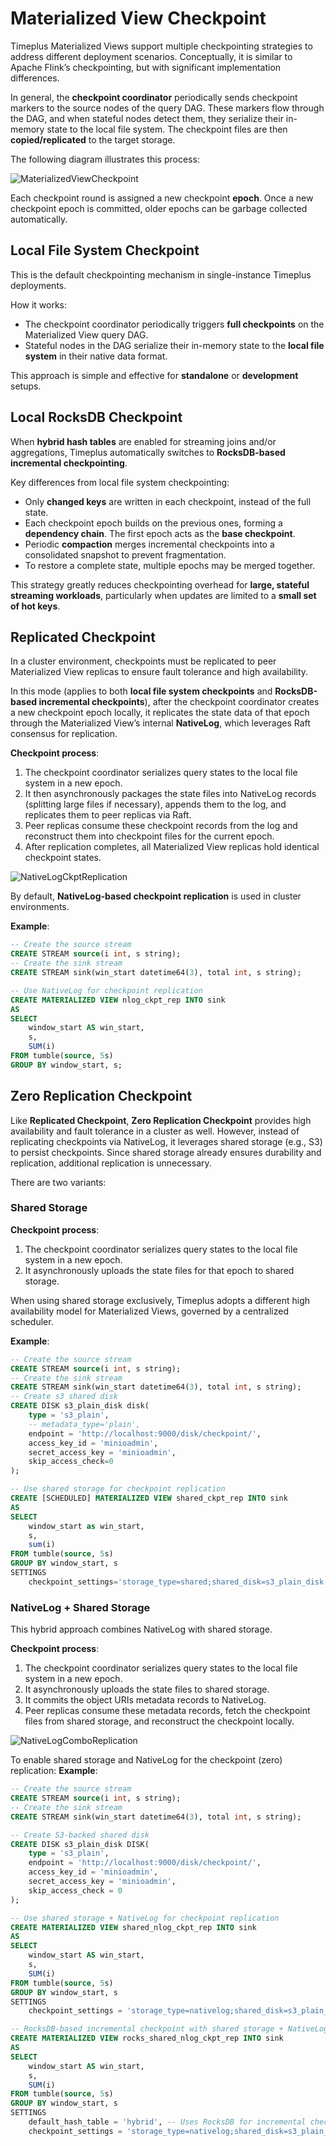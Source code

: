 # Materialized View Checkpoint

Timeplus Materialized Views support multiple checkpointing strategies to address different deployment scenarios. Conceptually, it is similar to Apache Flink’s checkpointing, but with significant implementation differences.

In general, the **checkpoint coordinator** periodically sends checkpoint markers to the source nodes of the query DAG. These markers flow through the DAG, and when stateful nodes detect them, they serialize their in-memory state to the local file system. The checkpoint files are then **copied/replicated** to the target storage.

The following diagram illustrates this process:

![MaterializedViewCheckpoint](/img/materialized-view-checkpoint.png)

Each checkpoint round is assigned a new checkpoint **epoch**. Once a new checkpoint epoch is committed, older epochs can be garbage collected automatically.

## Local File System Checkpoint

This is the default checkpointing mechanism in single-instance Timeplus deployments.  

How it works:
- The checkpoint coordinator periodically triggers **full checkpoints** on the Materialized View query DAG.  
- Stateful nodes in the DAG serialize their in-memory state to the **local file system** in their native data format.  

This approach is simple and effective for **standalone** or **development** setups.

## Local RocksDB Checkpoint

When **hybrid hash tables** are enabled for streaming joins and/or aggregations, Timeplus automatically switches to **RocksDB-based incremental checkpointing**.  

Key differences from local file system checkpointing:
- Only **changed keys** are written in each checkpoint, instead of the full state.  
- Each checkpoint epoch builds on the previous ones, forming a **dependency chain**. The first epoch acts as the **base checkpoint**.  
- Periodic **compaction** merges incremental checkpoints into a consolidated snapshot to prevent fragmentation.  
- To restore a complete state, multiple epochs may be merged together.  

This strategy greatly reduces checkpointing overhead for **large, stateful streaming workloads**, particularly when updates are limited to a **small set of hot keys**.

## Replicated Checkpoint

In a cluster environment, checkpoints must be replicated to peer Materialized View replicas to ensure fault tolerance and high availability.  

In this mode (applies to both **local file system checkpoints** and **RocksDB-based incremental checkpoints**), after the checkpoint coordinator creates a new checkpoint epoch locally, it replicates the state data of that epoch through the Materialized View’s internal **NativeLog**, which leverages Raft consensus for replication.

**Checkpoint process**:
1. The checkpoint coordinator serializes query states to the local file system in a new epoch.  
2. It then asynchronously packages the state files into NativeLog records (splitting large files if necessary), appends them to the log, and replicates them to peer replicas via Raft.  
3. Peer replicas consume these checkpoint records from the log and reconstruct them into checkpoint files for the current epoch.  
4. After replication completes, all Materialized View replicas hold identical checkpoint states.  

![NativeLogCkptReplication](/img/materialized-view-nativelog-ckpt.png)

By default, **NativeLog-based checkpoint replication** is used in cluster environments.

**Example**:
```sql
-- Create the source stream
CREATE STREAM source(i int, s string);
-- Create the sink stream
CREATE STREAM sink(win_start datetime64(3), total int, s string);

-- Use NativeLog for checkpoint replication
CREATE MATERIALIZED VIEW nlog_ckpt_rep INTO sink
AS
SELECT 
    window_start AS win_start,
    s,
    SUM(i)
FROM tumble(source, 5s)
GROUP BY window_start, s;
```

## Zero Replication Checkpoint

Like **Replicated Checkpoint**, **Zero Replication Checkpoint** provides high availability and fault tolerance in a cluster as well. However, instead of replicating checkpoints via NativeLog, it leverages shared storage (e.g., S3) to persist checkpoints. Since shared storage already ensures durability and replication, additional replication is unnecessary.

There are two variants:

### Shared Storage 

**Checkpoint process**:
1. The checkpoint coordinator serializes query states to the local file system in a new epoch.
2. It asynchronously uploads the state files for that epoch to shared storage.

When using shared storage exclusively, Timeplus adopts a different high availability model for Materialized Views, governed by a centralized scheduler.

**Example**:
```sql
-- Create the source stream
CREATE STREAM source(i int, s string);
-- Create the sink stream
CREATE STREAM sink(win_start datetime64(3), total int, s string);
-- Create s3 shared disk
CREATE DISK s3_plain_disk disk(
    type = 's3_plain',
    -- metadata_type='plain',
    endpoint = 'http://localhost:9000/disk/checkpoint/',
    access_key_id = 'minioadmin',
    secret_access_key = 'minioadmin',
    skip_access_check=0
);

-- Use shared storage for checkpoint replication
CREATE [SCHEDULED] MATERIALIZED VIEW shared_ckpt_rep INTO sink
AS
SELECT 
    window_start as win_start,
    s,
    sum(i)
FROM tumble(source, 5s)
GROUP BY window_start, s
SETTINGS
    checkpoint_settings='storage_type=shared;shared_disk=s3_plain_disk';
```

### NativeLog + Shared Storage

This hybrid approach combines NativeLog with shared storage.

**Checkpoint process**:
1. The checkpoint coordinator serializes query states to the local file system in a new epoch.
2. It asynchronously uploads the state files to shared storage.
3. It commits the object URIs metadata records to NativeLog.
4. Peer replicas consume these metadata records, fetch the checkpoint files from shared storage, and reconstruct the checkpoint locally.

![NativeLogComboReplication](/img/materialized-view-hybrid-ckpt.png)

To enable shared storage and NativeLog for the checkpoint (zero) replication:
**Example**:
```sql
-- Create the source stream
CREATE STREAM source(i int, s string);
-- Create the sink stream
CREATE STREAM sink(win_start datetime64(3), total int, s string);

-- Create S3-backed shared disk
CREATE DISK s3_plain_disk DISK(
    type = 's3_plain',
    endpoint = 'http://localhost:9000/disk/checkpoint/',
    access_key_id = 'minioadmin',
    secret_access_key = 'minioadmin',
    skip_access_check = 0
);

-- Use shared storage + NativeLog for checkpoint replication
CREATE MATERIALIZED VIEW shared_nlog_ckpt_rep INTO sink
AS
SELECT 
    window_start AS win_start,
    s,
    SUM(i)
FROM tumble(source, 5s)
GROUP BY window_start, s
SETTINGS
    checkpoint_settings = 'storage_type=nativelog;shared_disk=s3_plain_disk'; -- storage_type=nativelog optional

-- RocksDB-based incremental checkpoint with shared storage + NativeLog
CREATE MATERIALIZED VIEW rocks_shared_nlog_ckpt_rep INTO sink
AS
SELECT 
    window_start AS win_start,
    s,
    SUM(i)
FROM tumble(source, 5s)
GROUP BY window_start, s
SETTINGS
    default_hash_table = 'hybrid', -- Uses RocksDB for incremental checkpoints
    checkpoint_settings = 'storage_type=nativelog;shared_disk=s3_plain_disk'; -- storage_type=nativelog optional
```
